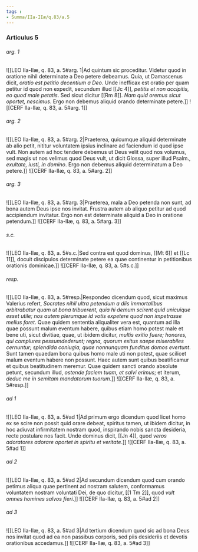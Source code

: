 ```yaml
---
tags : 
- Summa/IIa-IIæ/q.83/a.5
---
```


### Articulus 5

###### arg. 1
![[LEO IIa-IIæ, q. 83, a. 5#arg. 1|Ad quintum sic proceditur. Videtur quod in oratione nihil determinate a Deo petere debeamus. Quia, ut Damascenus dicit, *oratio est petitio decentium a Deo*. Unde inefficax est oratio per quam petitur id quod non expedit, secundum illud [[Jc 4]], *petitis et non accipitis, eo quod male petatis*. Sed sicut dicitur [[Rm 8]]. *Nam quid oremus sicut oportet, nescimus*. Ergo non debemus aliquid orando determinate petere.]]
![[CERF IIa-IIæ, q. 83, a. 5#arg. 1]]

###### arg. 2
![[LEO IIa-IIæ, q. 83, a. 5#arg. 2|Praeterea, quicumque aliquid determinate ab alio petit, nititur voluntatem ipsius inclinare ad faciendum id quod ipse vult. Non autem ad hoc tendere debemus ut Deus velit quod nos volumus, sed magis ut nos velimus quod Deus vult, ut dicit Glossa, super illud Psalm., *exultate, iusti, in domino*. Ergo non debemus aliquid determinatum a Deo petere.]]
![[CERF IIa-IIæ, q. 83, a. 5#arg. 2]]

###### arg. 3
![[LEO IIa-IIæ, q. 83, a. 5#arg. 3|Praeterea, mala a Deo petenda non sunt, ad bona autem Deus ipse nos invitat. Frustra autem ab aliquo petitur ad quod accipiendum invitatur. Ergo non est determinate aliquid a Deo in oratione petendum.]]
![[CERF IIa-IIæ, q. 83, a. 5#arg. 3]]

###### s.c.
![[LEO IIa-IIæ, q. 83, a. 5#s.c.|Sed contra est quod dominus, [[Mt 6]] et [[Lc 11]], docuit discipulos determinate petere ea quae continentur in petitionibus orationis dominicae.]]
![[CERF IIa-IIæ, q. 83, a. 5#s.c.]]

###### resp.
![[LEO IIa-IIæ, q. 83, a. 5#resp.|Respondeo dicendum quod, sicut maximus Valerius refert, *Socrates nihil ultra petendum a diis immortalibus arbitrabatur quam ut bona tribuerent, quia hi demum scirent quid unicuique esset utile; nos autem plerumque id votis expetere quod non impetrasse melius foret*. Quae quidem sententia aliqualiter vera est, quantum ad illa quae possunt malum eventum habere, quibus etiam homo potest male et bene uti, sicut divitiae, quae, ut ibidem dicitur, *multis exitio fuere; honores, qui complures pessumdederunt; regna, quorum exitus saepe miserabiles cernuntur; splendida coniugia, quae nonnunquam funditus domos evertunt*. Sunt tamen quaedam bona quibus homo male uti non potest, quae scilicet malum eventum habere non possunt. Haec autem sunt quibus beatificamur et quibus beatitudinem meremur. Quae quidem sancti orando absolute petunt, secundum illud, *ostende faciem tuam, et salvi erimus*; et iterum, *deduc me in semitam mandatorum tuorum*.]]
![[CERF IIa-IIæ, q. 83, a. 5#resp.]]

###### ad 1
![[LEO IIa-IIæ, q. 83, a. 5#ad 1|Ad primum ergo dicendum quod licet homo ex se scire non possit quid orare debeat, spiritus tamen, ut ibidem dicitur, in hoc adiuvat infirmitatem nostram quod, inspirando nobis sancta desideria, recte postulare nos facit. Unde dominus dicit, [[Jn 4]], quod *veros adoratores adorare oportet in spiritu et veritate*.]]
![[CERF IIa-IIæ, q. 83, a. 5#ad 1]]

###### ad 2
![[LEO IIa-IIæ, q. 83, a. 5#ad 2|Ad secundum dicendum quod cum orando petimus aliqua quae pertinent ad nostram salutem, conformamus voluntatem nostram voluntati Dei, de quo dicitur, [[1 Tm 2]], quod *vult omnes homines salvos fieri*.]]
![[CERF IIa-IIæ, q. 83, a. 5#ad 2]]

###### ad 3
![[LEO IIa-IIæ, q. 83, a. 5#ad 3|Ad tertium dicendum quod sic ad bona Deus nos invitat quod ad ea non passibus corporis, sed piis desideriis et devotis orationibus accedamus.]]
![[CERF IIa-IIæ, q. 83, a. 5#ad 3]]

